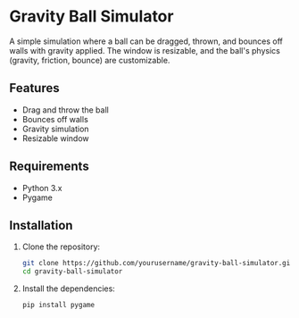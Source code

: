 # Gravity Ball Simulator

A simple simulation where a ball can be dragged, thrown, and bounces off walls with gravity applied. The window is resizable, and the ball's physics (gravity, friction, bounce) are customizable.

## Features

- Drag and throw the ball
- Bounces off walls
- Gravity simulation
- Resizable window

## Requirements

- Python 3.x
- Pygame

## Installation

1. Clone the repository:
   ```bash
   git clone https://github.com/yourusername/gravity-ball-simulator.git
   cd gravity-ball-simulator
2. Install the dependencies:
    ```bash
   pip install pygame
